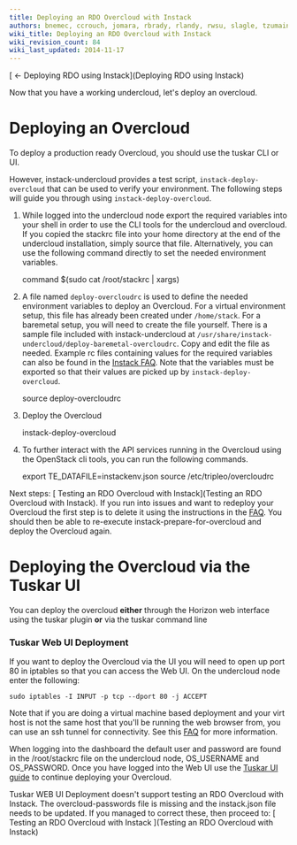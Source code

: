 ```yaml
---
title: Deploying an RDO Overcloud with Instack
authors: bnemec, ccrouch, jomara, rbrady, rlandy, rwsu, slagle, tzumainn
wiki_title: Deploying an RDO Overcloud with Instack
wiki_revision_count: 84
wiki_last_updated: 2014-11-17
---
```


[ ← Deploying RDO using Instack](Deploying RDO using Instack)

Now that you have a working undercloud, let's deploy an overcloud.

# Deploying an Overcloud

To deploy a production ready Overcloud, you should use the tuskar CLI or UI.

However, instack-undercloud provides a test script, `instack-deploy-overcloud` that can be used to verify your environment. The following steps will guide you through using `instack-deploy-overcloud`.

1. While logged into the undercloud node export the required variables into your shell in order to use the CLI tools for the undercloud and overcloud. If you copied the stackrc file into your home directory at the end of the undercloud installation, simply source that file. Alternatively, you can use the following command directly to set the needed environment variables.

      command $(sudo cat /root/stackrc | xargs)

2. A file named `deploy-overcloudrc` is used to define the needed environment variables to deploy an Overcloud. For a virtual environment setup, this file has already been created under `/home/stack`. For a baremetal setup, you will need to create the file yourself. There is a sample file included with instack-undercloud at `/usr/share/instack-undercloud/deploy-baremetal-overcloudrc`. Copy and edit the file as needed. Example rc files containing values for the required variables can also be found in the [Instack FAQ](http://openstack.redhat.com/Instack_FAQ#Are_there_any_example_rc_files_for_Overcloud_deployment.3F). Note that the variables must be exported so that their values are picked up by `instack-deploy-overcloud`.

      source deploy-overcloudrc

3. Deploy the Overcloud

      instack-deploy-overcloud

4. To further interact with the API services running in the Overcloud using the OpenStack cli tools, you can run the following commands.

      export TE_DATAFILE=instackenv.json
      source /etc/tripleo/overcloudrc

Next steps: [ Testing an RDO Overcloud with Instack](Testing an RDO Overcloud with Instack). If you run into issues and want to redeploy your Overcloud the first step is to delete it using the instructions in the [FAQ](http://openstack.redhat.com/Instack_FAQ#How_do_I_delete_the_Overcloud.3F). You should then be able to re-execute instack-prepare-for-overcloud and deploy the Overcloud again.

# Deploying the Overcloud via the Tuskar UI

You can deploy the overcloud **either** through the Horizon web interface using the tuskar plugin **or** via the tuskar command line

### Tuskar Web UI Deployment

If you want to deploy the Overcloud via the UI you will need to open up port 80 in iptables so that you can access the Web UI. On the undercloud node enter the following:

    sudo iptables -I INPUT -p tcp --dport 80 -j ACCEPT

Note that if you are doing a virtual machine based deployment and your virt host is not the same host that you'll be running the web browser from, you can use an ssh tunnel for connectivity. See this [FAQ](http://openstack.redhat.com/Instack_FAQ#How_do_I_view_the_Undercloud_Dashboard_when_using_a_remote_virt_host.3F) for more information.

When logging into the dashboard the default user and password are found in the /root/stackrc file on the undercloud node, OS_USERNAME and OS_PASSWORD. Once you have logged into the Web UI use the [Tuskar UI guide](https://openstack.redhat.com/Tuskar-UI) to continue deploying your Overcloud.

Tuskar WEB UI Deployment doesn't support testing an RDO Overcloud with Instack. The overcloud-passwords file is missing and the instack.json file needs to be updated. If you managed to correct these, then proceed to: [ Testing an RDO Overcloud with Instack ](Testing an RDO Overcloud with Instack)
